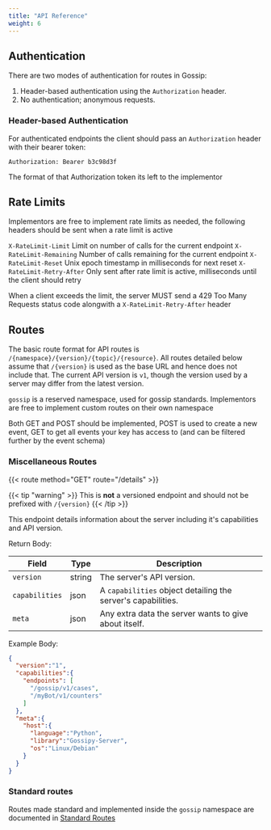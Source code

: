 ```yaml
---
title: "API Reference"
weight: 6
---
```


## Authentication


There are two modes of authentication for routes in Gossip:

1) Header-based authentication using the `Authorization` header.
2) No authentication; anonymous requests.

### Header-based Authentication

For authenticated endpoints the client should pass an `Authorization` header with their bearer token:

```
Authorization: Bearer b3c98d3f
```

The format of that Authorization token its left to the implementor

## Rate Limits

Implementors are free to implement rate limits as needed, the following headers should be sent when a rate limit is active

`X-RateLimit-Limit` Limit on number of calls for the current endpoint
`X-RateLimit-Remaining` Number of calls remaining for the current endpoint
`X-RateLimit-Reset` Unix epoch timestamp in milliseconds for next reset
`X-RateLimit-Retry-After` Only sent after rate limit is active, milliseconds until the client should retry

When a client exceeds the limit, the server MUST send a 429 Too Many Requests status code alongwith a `X-RateLimit-Retry-After` header

## Routes

The basic route format for API routes is `/{namespace}/{version}/{topic}/{resource}`. All routes detailed below assume that `/{version}` is used as the base URL and hence does not include that. The current API version is `v1`, though the version used by a server may differ from the latest version.

`gossip` is a reserved namespace, used for gossip standards. Implementors are free to implement custom routes on their own namespace

Both GET and POST should be implemented, POST is used to create a new event, GET to get all events your key has access to (and can be filtered further by the event schema)

### Miscellaneous Routes

{{< route method="GET" route="/details" >}}

{{< tip "warning" >}}
This is **not** a versioned endpoint and should not be prefixed with `/{version}`
{{< /tip >}}

This endpoint details information about the server including it's capabilities and API version.

Return Body:

| Field          | Type   | Description                                                  |
| -------------- | ------ | ------------------------------------------------------------ |
| `version`      | string | The server's API version.                                    |
| `capabilities` | json   | A `capabilities` object detailing the server's capabilities. |
| `meta`         | json   | Any extra data the server wants to give about itself.        |

Example Body:

```json
{
  "version":"1",
  "capabilities":{
    "endpoints": [
      "/gossip/v1/cases",
      "/myBot/v1/counters"
    ]
  },
  "meta":{
    "host":{
      "language":"Python",
      "library":"Gossipy-Server",
      "os":"Linux/Debian"
    }
  }
}
```

### Standard routes

Routes made standard and implemented inside the `gossip` namespace are documented in [Standard Routes](standard-routes.md)

